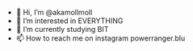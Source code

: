 - 👋 Hi, I’m @akamollmoll
- 👀 I’m interested in EVERYTHING
- 🌱 I’m currently studying BIT
- 📫 How to reach me on instagram powerranger.blu

<!---
akamollmoll/akamollmoll is a ✨ special ✨ repository because its `README.md` (this file) appears on your GitHub profile.
You can click the Preview link to take a look at your changes.
--->

